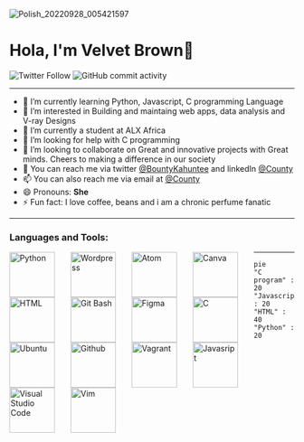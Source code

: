 ![Polish_20220928_005421597](https://user-images.githubusercontent.com/114444517/198271325-e34594a3-c65c-46a4-a842-cb98a9b56f43.png)

# Hola, I'm Velvet Brown👋

![Twitter Follow](https://img.shields.io/twitter/follow/BountyKahuntee?color=%23ff0000)
![GitHub commit activity](https://img.shields.io/github/commit-activity/m/Kah-Hun-Tee/alx-low_level_programming?logo=github&style=social)

---------
- 🔭 I’m currently learning Python, Javascript, C programming Language
- 👀 I’m interested in Building and maintaing web apps, data analysis and V-ray Designs
- 🌱 I’m currently a student at ALX Africa
- 🤔 I’m looking for help with C programming
- 💞️ I’m looking to collaborate on Great and innovative projects with Great minds. Cheers to making a difference in our society
- 💬 You can reach me via twitter [@BountyKahuntee](https://twitter.com/BountyKahuntee) and linkedIn [@County](https://www.linkedin.com/in/onayemi555)
- 📫 You can also reach me via email at [@County](toonmynynoo279@gmail.com)
- 😄 Pronouns: **She**
- ⚡ Fun fact: I love coffee, beans and i am a chronic perfume fanatic

----------

### Languages and Tools:

<img align="left" alt="Python" width="80px" src="https://cdn.jsdelivr.net/gh/devicons/devicon/icons/python/python-original.svg" style="padding-right:25px;" />
<img align="left" alt="Wordpress" width="80px" src="https://cdn.jsdelivr.net/gh/devicons/devicon/icons/wordpress/wordpress-plain.svg" style="padding-right:25px;" />
<img align="left" alt="Atom" width="80px" src="https://cdn.jsdelivr.net/gh/devicons/devicon/icons/atom/atom-original.svg" style="padding-right:25px;" />
<img align="left" alt="Canva" width="80px" src="https://cdn.jsdelivr.net/gh/devicons/devicon/icons/canva/canva-original.svg" style="padding-right:25px;" />
<img align="left" alt="HTML" width="80px" src="https://cdn.jsdelivr.net/gh/devicons/devicon/icons/html5/html5-original.svg" style="padding-right:25px;" />
<img align="left" alt="Git Bash" width="80px" src="https://cdn.jsdelivr.net/gh/devicons/devicon/icons/git/git-plain.svg" style="padding-right:25px;" />
<img align="left" alt="Figma" width="80px" src="https://cdn.jsdelivr.net/gh/devicons/devicon/icons/figma/figma-original.svg" style="padding-right:25px;" />
<img align="left" alt="C" width="80px" src="https://cdn.jsdelivr.net/gh/devicons/devicon/icons/c/c-original.svg" style="padding-right:25px;" />
<img align="left" alt="Ubuntu" width="80px" src="https://cdn.jsdelivr.net/gh/devicons/devicon/icons/ubuntu/ubuntu-plain.svg" style="padding-right:25px;" />
<img align="left" alt="Github" width="80px" src="https://cdn.jsdelivr.net/gh/devicons/devicon/icons/github/github-original.svg" style="padding-right:25px;" />
<img align="left" alt="Vagrant" width="80px" src="https://cdn.jsdelivr.net/gh/devicons/devicon/icons/vagrant/vagrant-original.svg" style="padding-right:25px;" />
<img align="left" alt="Javasript" width="80px" src="https://cdn.jsdelivr.net/gh/devicons/devicon/icons/javascript/javascript-original.svg" style="padding-right:25px;" />
<img align="left" alt="Visual Studio Code" width="80px" src="https://cdn.jsdelivr.net/gh/devicons/devicon/icons/vscode/vscode-original.svg" style="padding-right:25px;" />
<img align="left" alt="Vim" width="80px" src="https://cdn.jsdelivr.net/gh/devicons/devicon/icons/vim/vim-original.svg" style="padding-right:25px;" />



-----------

```mermaid
pie
"C program" : 20
"Javascript" : 20
"HTML" : 40
"Python" : 20
```

